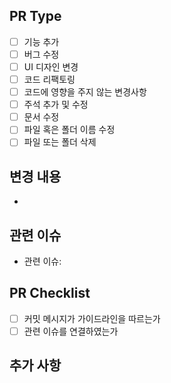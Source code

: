 ## PR Type

<!-- 풀 리쿼스트의 타입을 선택하세요. -->

- [ ] 기능 추가
- [ ] 버그 수정
- [ ] UI 디자인 변경
- [ ] 코드 리팩토링
- [ ] 코드에 영향을 주지 않는 변경사항 <!-- 오타 수정, 탭 사이즈 변경, 변수명 변경 -->
- [ ] 주석 추가 및 수정
- [ ] 문서 수정
- [ ] 파일 혹은 폴더 이름 수정
- [ ] 파일 또는 폴더 삭제

## 변경 내용

<!-- 변경 사항을 설명해주세요. -->

-

## 관련 이슈

<!-- PR과 연관이 있는 Issue를 연결하세요. -->

- 관련 이슈:

## PR Checklist

<!-- 풀 리쿼스트가 다음의 사항을 따르는지 확인하세요. -->

- [ ] 커밋 메시지가 가이드라인을 따르는가
- [ ] 관련 이슈를 연결하였는가

## 추가 사항

<!-- 스크린샷 등 추가적인 정보를 작성해주세요. -->
